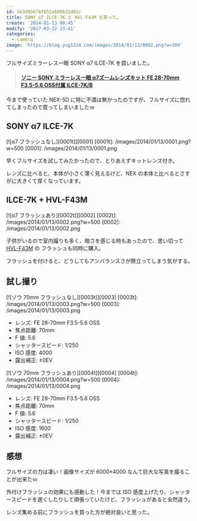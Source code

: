 ```yaml
---
id: 563d9b67bf652a600632d01c
title: SONY α7 ILCE-7K と HVL-F43M を買った。
create: '2014-01-13 00:45'
modify: '2017-03-22 23:41'
categories:
  - camera
image: 'https://blog.yug1224.com/images/2014/01/13/0002.png?w=300'
---
```


フルサイズミラーレス一眼 SONY α7 ILCE-7K を買いました。

<blockquote class="embedly-card" data-card-key="efc9713d77434ae8b88ef22dda0a91e8" data-card-controls="0" data-card-width="500" data-card-type="article-full" data-card-align="left"><h4><a href="http://www.amazon.co.jp/gp/product/B00FXKLPVU?ie=UTF8&camp=1207&creative=8411&creativeASIN=B00FXKLPVU&linkCode=shr&tag=yug1224-22&qid=1389967903&sr=8-1&keywords=ILCE-7K">ソニー SONY ミラーレス一眼 α7ズームレンズキット FE 28-70mm F3.5-5.6 OSS付属 ILCE-7K/B</a></h4></blockquote>
<script async src="//cdn.embedly.com/widgets/platform.js" charset="UTF-8"></script>

今まで使っていた NEX-5D に特に不満は無かったのですが、フルサイズに惚れてしまったので買ってしまいましたｗ

<!-- more -->

## SONY α7 ILCE-7K

[![α7 フラッシュなし][0001t]][0001]
[0001t]: /images/2014/01/13/0001.png?w=500
[0001]: /images/2014/01/13/0001.png

早くフルサイズを試してみたかったので、とりあえずキットレンズ付き。

レンズに比べると、本体が小さく薄く見えるけど、NEX の本体と比べるとさすがに大きくて厚くなっています。

## ILCE-7K + HVL-F43M

[![α7 フラッシュあり][0002t]][0002]
[0002t]: /images/2014/01/13/0002.png?w=500
[0002]: /images/2014/01/13/0002.png

子供がいるので室内撮りも多く、暗さを感じる時もあったので、思い切って [HVL-F43M](http://www.amazon.co.jp/gp/product/B00DOS2U08?ie=UTF8&camp=1207&creative=8411&creativeASIN=B00DOS2U08&linkCode=shr&tag=yug1224-22&qid=1389968220&sr=8-1&keywords=HVL-F43M) の フラッシュも同時に購入。

フラッシュを付けると、どうしてもアンバランスさが際立ってしまう気がする。

## 試し撮り

[![ゾウ 70mm フラッシュなし][0003t]][0003]
[0003t]: /images/2014/01/13/0003.png?w=500
[0003]: /images/2014/01/13/0003.png

- レンズ: FE 28-70mm F3.5-5.6 OSS
- 焦点距離: 70mm
- F 値: 5.6
- シャッタースピード: 1/250
- ISO 感度: 4000
- 露出補正: ±0EV

[![ゾウ 70mm フラッシュあり][0004t]][0004]
[0004t]: /images/2014/01/13/0004.png?w=500
[0004]: /images/2014/01/13/0004.png

- レンズ: FE 28-70mm F3.5-5.6 OSS
- 焦点距離: 70mm
- F 値: 5.6
- シャッタースピード: 1/250
- ISO 感度: 1600
- 露出補正: ±0EV

## 感想

フルサイズの力は凄い！画像サイズが 6000\*4000 なんて巨大な写真を撮ることが出来たｗ

外付けフラッシュの効果にも感動した！今までは ISO 感度上げたり、シャッタースピードを遅くしたりして頑張っていたけど、フラッシュがあると全然違う。

レンズ集める前にフラッシュを買った方が絶対良いと思った。
